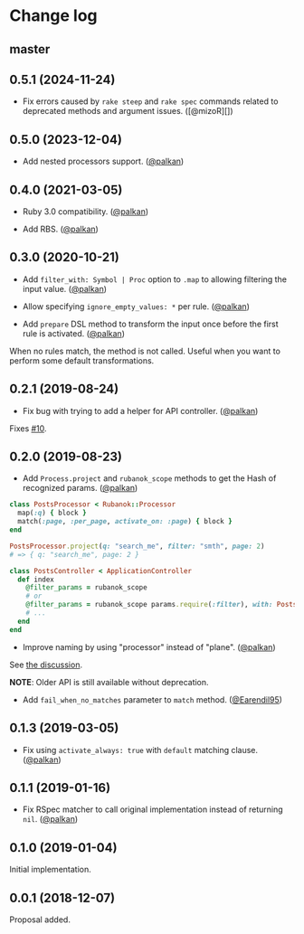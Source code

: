 # Change log

## master

## 0.5.1 (2024-11-24)

- Fix errors caused by `rake steep` and `rake spec` commands related to deprecated methods and argument issues. ([@mizoR][])

## 0.5.0 (2023-12-04)

- Add nested processors support. ([@palkan][])

## 0.4.0 (2021-03-05)

- Ruby 3.0 compatibility. ([@palkan][])

- Add RBS. ([@palkan][])

## 0.3.0 (2020-10-21)

- Add `filter_with: Symbol | Proc` option to `.map` to allowing filtering the input value. ([@palkan][])

- Allow specifying `ignore_empty_values: *` per rule. ([@palkan][])

- Add `prepare` DSL method to transform the input once before the first rule is activated. ([@palkan][])

When no rules match, the method is not called.
Useful when you want to perform some default transformations.

## 0.2.1 (2019-08-24)

- Fix bug with trying to add a helper for API controller. ([@palkan][])

Fixes [#10](https://github.com/palkan/rubanok/issues/10).

## 0.2.0 (2019-08-23)

- Add `Process.project` and `rubanok_scope` methods to get the Hash of recognized params. ([@palkan][])

```ruby
class PostsProcessor < Rubanok::Processor
  map(:q) { block }
  match(:page, :per_page, activate_on: :page) { block }
end

PostsProcessor.project(q: "search_me", filter: "smth", page: 2)
# => { q: "search_me", page: 2 }

class PostsController < ApplicationController
  def index
    @filter_params = rubanok_scope
    # or
    @filter_params = rubanok_scope params.require(:filter), with: PostsProcessor
    # ...
  end
end
```

- Improve naming by using "processor" instead of "plane". ([@palkan][])

See [the discussion](https://github.com/palkan/rubanok/issues/3).

**NOTE**: Older API is still available without deprecation.

- Add `fail_when_no_matches` parameter to `match` method. ([@Earendil95][])

## 0.1.3 (2019-03-05)

- Fix using `activate_always: true` with `default` matching clause. ([@palkan][])

## 0.1.1 (2019-01-16)

- Fix RSpec matcher to call original implementation instead of returning `nil`. ([@palkan][])

## 0.1.0 (2019-01-04)

Initial implementation.

## 0.0.1 (2018-12-07)

Proposal added.

[@palkan]: https://github.com/palkan
[@Earendil95]: https://github.com/Earendil95
